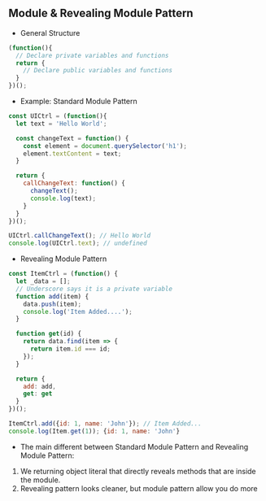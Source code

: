 ## Module & Revealing Module Pattern

- General Structure
```js
(function(){
  // Declare private variables and functions
  return {
    // Declare public variables and functions
  }
})();
```

- Example: Standard Module Pattern
```js
const UICtrl = (function(){
  let text = 'Hello World';

  const changeText = function() {
    const element = document.querySelector('h1');
    element.textContent = text;
  }

  return {
    callChangeText: function() {
      changeText();
      console.log(text);
    }
  }
})();

UICtrl.callChangeText(); // Hello World
console.log(UICtrl.text); // undefined
```

- Revealing Module Pattern
```js
const ItemCtrl = (function() {
  let _data = [];
  // Underscore says it is a private variable
  function add(item) {
    data.push(item);
    console.log('Item Added....');
  }

  function get(id) {
    return data.find(item => {
      return item.id === id;
    });
  }

  return {
    add: add,
    get: get
  }
})();

ItemCtrl.add({id: 1, name: 'John'}); // Item Added...
console.log(Item.get(1)); {id: 1, name: 'John'}

```
- The main different between Standard Module Pattern and Revealing Module Pattern:
1. We returning object literal that directly reveals methods that are inside the module.
2. Revealing pattern looks cleaner, but module pattern allow you do more
